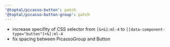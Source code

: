 ```yaml
---
'@toptal/picasso-button': patch
'@toptal/picasso-button-group': patch
---
```


- increase specifity of CSS selector from `[&+&]:ml-4` to `[[data-component-type="button"]+&]:ml-4`
- fix spacing between PicassoGroup and Button
